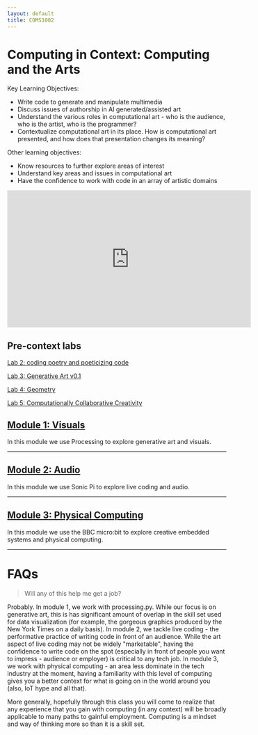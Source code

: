 ```yaml
---
layout: default
title: COMS1002
---
```

 
# Computing in Context: Computing and the Arts

Key Learning Objectives:

- Write code to generate and manipulate multimedia
- Discuss issues of authorship in AI generated/assisted art
- Understand the various roles in computational art - who is the audience, who is the artist, who is the programmer?
- Contextualize computational art in its place. How is computational art presented, and how does that presentation changes its meaning?

Other learning objectives:

- Know resources to further explore areas of interest
- Understand key areas and issues in computational art
- Have the confidence to work with code in an array of artistic domains

<iframe width="560" height="315" src="https://www.youtube-nocookie.com/embed/GrLF8MgWiSs" title="YouTube video player" frameborder="0" allow="accelerometer; autoplay; clipboard-write; encrypted-media; gyroscope; picture-in-picture" allowfullscreen></iframe>

## Pre-context labs

[Lab 2: coding poetry and poeticizing code](/Lab2.md)

[Lab 3: Generative Art v0.1](/Lab3.md)

[Lab 4: Geometry](/Lab4.md)

[Lab 5: Computationally Collaborative Creativity ](/Lab5.md)

## [Module 1: Visuals](./1)

In this module we use Processing to explore generative art and visuals.

<hr>

## [Module 2: Audio](./2)

In this module we use Sonic Pi to explore live coding and audio.

<hr>

## [Module 3: Physical Computing](./3)

In this module we use the BBC micro:bit to explore creative embedded systems and physical computing.

<hr>


# FAQs

> Will any of this help me get a job?

Probably. In module 1, we work with processing.py. While our focus is on generative art, this is has significant amount of overlap in the skill set used for data visualization (for example, the gorgeous graphics produced by the New York Times on a daily basis). In module 2, we tackle live coding - the performative practice of writing code in front of an audience. While the art aspect of live coding may not be widely "marketable", having the confidence to write code on the spot (especially in front of people you want to impress - audience or employer) is critical to any tech job. In module 3, we work with physical computing - an area less dominate in the tech industry at the moment, having a familiarity with this level of computing gives you a better context for what is going on in the world around you (also, IoT hype and all that). 

More generally, hopefully through this class you will come to realize that any experience that you gain with computing (in any context) will be broadly applicable to many paths to gainful employment. Computing is a mindset and way of thinking more so than it is a skill set. 

